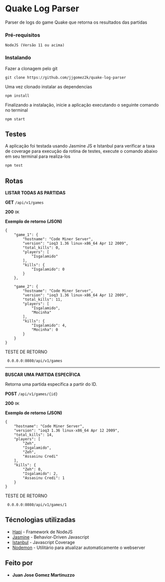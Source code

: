 # Quake Log Parser

Parser de logs do game Quake que retorna os resultados das partidas

### Pré-requisitos

```
NodeJS (Versão 11 ou acima)
```

### Instalando

Fazer a clonagem pelo git

```
git clone https://github.com/jjgomez2k/quake-log-parser
```

Uma vez clonado instalar as dependencias

```
npm install
```

Finalizando a instalação, inicie a aplicação executando o seguinte comando no terminal

```
npm start
```

## Testes

A aplicação foi testada usando Jasmine JS e Istanbul para verificar a taxa de coverage para execução da rotina de testes, execute o comando abaixo em seu terminal para realiza-los

```sh
npm test
```

## Rotas

**LISTAR TODAS AS PARTIDAS**

**GET** ```/api/v1/games```

**200** ```OK```

**Exemplo de retorno (JSON)**
```
{
    "game_1": {
        "hostname": "Code Miner Server",
        "version": "ioq3 1.36 linux-x86_64 Apr 12 2009",
        "total_kills": 0,
        "players": [
            "Isgalamido"
        ],
        "kills": {
            "Isgalamido": 0
        }
    },
    
    "game_2": {
        "hostname": "Code Miner Server",
        "version": "ioq3 1.36 linux-x86_64 Apr 12 2009",
        "total_kills": 11,
        "players": [
            "Isgalamido",
            "Mocinha"
        ],
        "kills": {
            "Isgalamido": 4,
            "Mocinha": 0
        }
    }
}
```
TESTE DE RETORNO
```
 0.0.0.0:8080/api/v1/games
```

----------
**BUSCAR UMA PARTIDA ESPECÍFICA**

Retorna uma partida específica a partir do ID. 

**POST** ```/api/v1/games/{id}```

**200** ```OK```

**Exemplo de retorno (JSON)**
```
{
    "hostname": "Code Miner Server",
    "version": "ioq3 1.36 linux-x86_64 Apr 12 2009",
    "total_kills": 14,
    "players": [
        "Zeh",
        "Isgalamido",
        "Zeh",
        "Assasinu Credi"
    ],
    "kills": {
        "Zeh": 0,
        "Isgalamido": 2,
        "Assasinu Credi": 1
    }
}
```

TESTE DE RETORNO
```
 0.0.0.0:8080/api/v1/games/1
```

## Técnologias utilizadas

* [Hapi](https://hapijs.com/) - Framework de NodeJS
* [Jasmine](https://jasmine.github.io/) - Behavior-Driven Javascript
* [Istanbul](https://istanbul.js.org/) - Javascript Coverage
* [Nodemon](https://nodemon.io/) - Utilitário para atualizar automaticamente o webserver

## Feito por

* **Juan Jose Gomez Martinuzzo**
